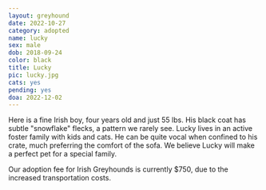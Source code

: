 ```yaml
---
layout: greyhound
date: 2022-10-27
category: adopted
name: lucky
sex: male
dob: 2018-09-24
color: black
title: Lucky
pic: lucky.jpg
cats: yes
pending: yes
doa: 2022-12-02
---
```

Here is a fine Irish boy, four years old and just 55 lbs. His black coat has subtle "snowflake" flecks, a pattern we rarely see. Lucky lives in an active foster family with kids and cats. He can be quite vocal when confined to his crate, much preferring the comfort of the sofa. We believe Lucky will make a perfect pet for a special family. 

Our adoption fee for Irish Greyhounds is currently $750, due to the increased transportation costs. 

